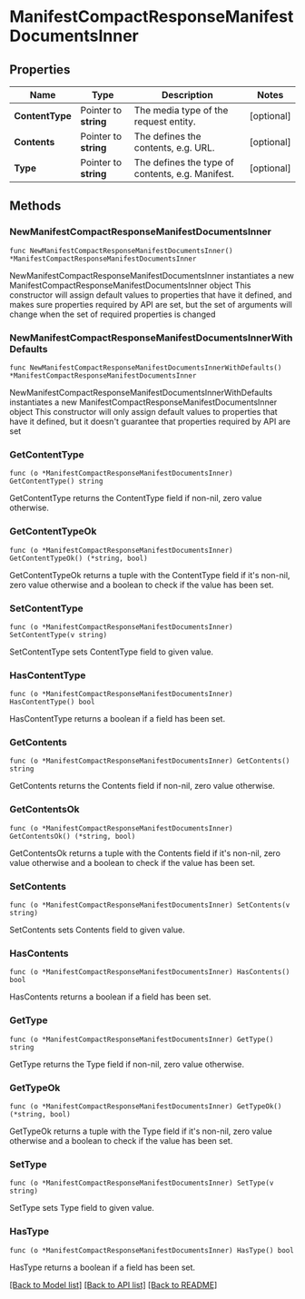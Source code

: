 # ManifestCompactResponseManifestDocumentsInner

## Properties

Name | Type | Description | Notes
------------ | ------------- | ------------- | -------------
**ContentType** | Pointer to **string** | The media type of the request entity. | [optional] 
**Contents** | Pointer to **string** | The defines the contents, e.g. URL. | [optional] 
**Type** | Pointer to **string** | The defines the type of contents, e.g. Manifest. | [optional] 

## Methods

### NewManifestCompactResponseManifestDocumentsInner

`func NewManifestCompactResponseManifestDocumentsInner() *ManifestCompactResponseManifestDocumentsInner`

NewManifestCompactResponseManifestDocumentsInner instantiates a new ManifestCompactResponseManifestDocumentsInner object
This constructor will assign default values to properties that have it defined,
and makes sure properties required by API are set, but the set of arguments
will change when the set of required properties is changed

### NewManifestCompactResponseManifestDocumentsInnerWithDefaults

`func NewManifestCompactResponseManifestDocumentsInnerWithDefaults() *ManifestCompactResponseManifestDocumentsInner`

NewManifestCompactResponseManifestDocumentsInnerWithDefaults instantiates a new ManifestCompactResponseManifestDocumentsInner object
This constructor will only assign default values to properties that have it defined,
but it doesn't guarantee that properties required by API are set

### GetContentType

`func (o *ManifestCompactResponseManifestDocumentsInner) GetContentType() string`

GetContentType returns the ContentType field if non-nil, zero value otherwise.

### GetContentTypeOk

`func (o *ManifestCompactResponseManifestDocumentsInner) GetContentTypeOk() (*string, bool)`

GetContentTypeOk returns a tuple with the ContentType field if it's non-nil, zero value otherwise
and a boolean to check if the value has been set.

### SetContentType

`func (o *ManifestCompactResponseManifestDocumentsInner) SetContentType(v string)`

SetContentType sets ContentType field to given value.

### HasContentType

`func (o *ManifestCompactResponseManifestDocumentsInner) HasContentType() bool`

HasContentType returns a boolean if a field has been set.

### GetContents

`func (o *ManifestCompactResponseManifestDocumentsInner) GetContents() string`

GetContents returns the Contents field if non-nil, zero value otherwise.

### GetContentsOk

`func (o *ManifestCompactResponseManifestDocumentsInner) GetContentsOk() (*string, bool)`

GetContentsOk returns a tuple with the Contents field if it's non-nil, zero value otherwise
and a boolean to check if the value has been set.

### SetContents

`func (o *ManifestCompactResponseManifestDocumentsInner) SetContents(v string)`

SetContents sets Contents field to given value.

### HasContents

`func (o *ManifestCompactResponseManifestDocumentsInner) HasContents() bool`

HasContents returns a boolean if a field has been set.

### GetType

`func (o *ManifestCompactResponseManifestDocumentsInner) GetType() string`

GetType returns the Type field if non-nil, zero value otherwise.

### GetTypeOk

`func (o *ManifestCompactResponseManifestDocumentsInner) GetTypeOk() (*string, bool)`

GetTypeOk returns a tuple with the Type field if it's non-nil, zero value otherwise
and a boolean to check if the value has been set.

### SetType

`func (o *ManifestCompactResponseManifestDocumentsInner) SetType(v string)`

SetType sets Type field to given value.

### HasType

`func (o *ManifestCompactResponseManifestDocumentsInner) HasType() bool`

HasType returns a boolean if a field has been set.


[[Back to Model list]](../README.md#documentation-for-models) [[Back to API list]](../README.md#documentation-for-api-endpoints) [[Back to README]](../README.md)


